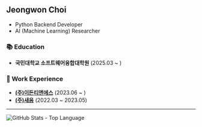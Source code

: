 ## Jeongwon Choi

- Python Backend Developer  
- AI (Machine Learning) Researcher  

### 📚 Education
- **국민대학교 소프트웨어융합대학원** (2025.03 ~ )

### 💼 Work Experience
- **[(주)이든티앤에스](https://edentns.com/)** (2023.06 ~ )
- **[(주)새움](http://www.swoom.co.kr/)** (2022.03 ~ 2023.05)

---

![GitHub Stats - Top Language](https://github-readme-stats.vercel.app/api/top-langs/?username=banb3515&theme=tokyonight)
